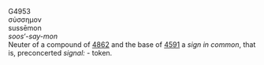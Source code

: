 <body>
  <p>G4953<br>  σύσσημον  <br> sussēmon  <br><i>soos‘-say-mon </i><br>Neuter of a compound of <a href="g4862.htm">4862</a> and the base of <a href="g4591.htm">4591</a>  a <i>sign</i> <i>in</i> <i>common</i>, that is, preconcerted <i>signal:</i> - token.<br></p>
 </body>